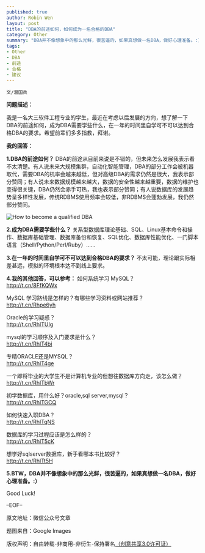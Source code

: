 ```yaml
---
published: true
author: Robin Wen
layout: post
title: "DBA的前途如何，如何成为一名合格的DBA"
category: Other
summary: "DBA并不像想象中的那么光鲜，很苦逼的，如果真想做一名DBA，做好心理准备。:）知友问题以及我的回答。"
tags: 
- Other
- DBA
- 前途
- 合格
- 建议
---
```


`文/温国兵`

**问题描述：**

我是一名大三软件工程专业的学生，最近在考虑以后发展的方向，想了解一下DBA的前途如何，成为DBA需要学些什么，在一年的时间里自学可不可以达到合格DBA的要求。希望前辈们多多指教，拜谢。

**我的回答：**

**1.DBA的前途如何？**
DBA的前途从目前来说是不错的，但未来怎么发展我表示看不太清楚。有人说未来大规模集群，自动化智能管理，DBA的部分工作会被机器取代，需要DBA的机率会越来越低，但对高级DBA的需求仍然是很大，我表示部分赞同；有人说未来数据规模越来越大，数据的安全性越来越重要，数据的维护也变得很关键，DBA仍然会赤手可热，我也表示部分赞同；有人说数据库的发展趋势呈多样性发展，传统RDBMS使用频率会较低，非RDBMS会蓬勃发展，我仍然部分赞同。

![How to become a qualified DBA](http://i.imgur.com/LCfXHUO.gif)

**2.成为DBA需要学些什么？**
关系型数据库理论基础、SQL、Linux基本命令和操作、数据库基础管理、数据库备份和恢复、SQL优化、数据库性能优化、一门脚本语言（Shell/Python/Perl/Ruby）……

**3.在一年的时间里自学可不可以达到合格DBA的要求？**
不太可能，理论跟实际相差甚远，模拟的环境根本达不到线上要求。

**4.我的其他回答，可以参考：**
如何系统学习 MySQL？<br/>
<a href="http://t.cn/8FfKQWx" target="_blank">http://t.cn/8FfKQWx</a>

MySQL 学习路线是怎样的？有哪些学习资料或网站推荐？<br/>
<a href="http://t.cn/Rhpe6yh" target="_blank">http://t.cn/Rhpe6yh</a>

Oracle的学习疑惑？<br/>
<a href="http://t.cn/RhlTUIg" target="_blank">http://t.cn/RhlTUIg</a>

mysql的学习顺序及入门要求是什么？<br/>
<a href="http://t.cn/RhlT4bi" target="_blank">http://t.cn/RhlT4bi</a>

专精ORACLE还是MYSQL？<br/>
<a href="http://t.cn/RhlT4ge" target="_blank">http://t.cn/RhlT4ge</a>

一个即将毕业的大学生不是计算机专业的但想往数据库方向走，该怎么做？<br/>
<a href="http://t.cn/RhlTbWr" target="_blank">http://t.cn/RhlTbWr</a>

初学数据库，用什么好？oracle,sql server,mysql？<br/>
<a href="http://t.cn/RhlTGCQ" target="_blank">http://t.cn/RhlTGCQ</a>

如何快速入职DBA？<br/>
<a href="http://t.cn/RhlTqNS" target="_blank">http://t.cn/RhlTqNS</a>

数据库的学习过程应该是怎么样的？<br/>
<a href="http://t.cn/RhlT5cK" target="_blank">http://t.cn/RhlT5cK</a>

想学好sqlserver数据库，新手看哪本书比较好？<br/>
<a href="http://t.cn/RhlTt5H" target="_blank">http://t.cn/RhlTt5H</a>

**5.BTW，DBA并不像想象中的那么光鲜，很苦逼的，如果真想做一名DBA，做好心理准备。:）**

Good Luck!

–EOF–

原文地址：微信公众号文章

题图来自：Google Images

版权声明：自由转载-非商用-非衍生-保持署名<a href="http://creativecommons.org/licenses/by-nc-nd/3.0/deed.zh" target="_blank">（创意共享3.0许可证）</a>